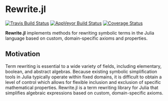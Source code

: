 # Rewrite.jl

[![Travis Build Status](https://travis-ci.org/HarrisonGrodin/Rewrite.jl.svg?branch=master)](https://travis-ci.org/HarrisonGrodin/SymReduce.jl)
[![AppVeyor Build Status](https://ci.appveyor.com/api/projects/status/a59v394qf05c7uec/branch/master?svg=true)](https://ci.appveyor.com/project/HarrisonGrodin/rewrite-jl/branch/master)
[![Coverage Status](https://coveralls.io/repos/github/HarrisonGrodin/Rewrite.jl/badge.svg?branch=master)](https://coveralls.io/github/HarrisonGrodin/SymReduce.jl?branch=master)

**Rewrite.jl** implements methods for rewriting symbolic terms in the Julia language based on custom, domain-specific axioms and properties.

## Motivation
Term rewriting is essential to a wide variety of fields, including elementary, boolean, and abstract algebras. Because existing symbolic simplification tools in Julia typically operate within fixed domains, it is difficult to obtain a level of control which allows for flexible inclusion and exclusion of specific mathematical properties. Rewrite.jl is a term rewriting library for Julia that simplifies algebraic expressions based on custom, domain-specific axioms.
